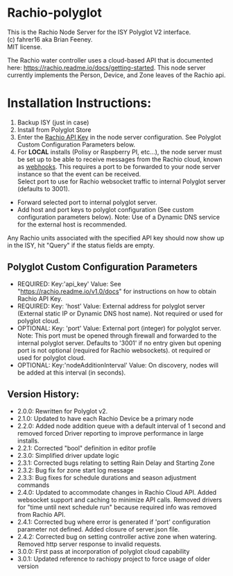 # Rachio-polyglot
This is the Rachio Node Server for the ISY Polyglot V2 interface.  
(c) fahrer16 aka Brian Feeney.  
MIT license. 

The Rachio water controller uses a cloud-based API that is documented here: https://rachio.readme.io/docs/getting-started.
This node server currently implements the Person, Device, and Zone leaves of the Rachio api.


# Installation Instructions:
1. Backup ISY (just in case)
2. Install from Polyglot Store
3. Enter the [Rachio API Key](https://rachio.readme.io/v1.0/docs) in the node server configuration.  See Polyglot Custom Configuration Parameters below.
4. For **LOCAL** installs (Polisy or Raspberry PI, etc...), the node server must be set up to be able to receive messages from the Rachio cloud, known as [webhooks](https://support.rachio.com/hc/en-us/articles/115010542108-Public-API-documentation#:~:text=Rachio%27s%20public%20API%20has%20rate%20limiting%20in%20order,explore%20a%20non-polling%20method%2C%20we%20do%20support%20webhooks).  This requires a port to be forwarded to your node server instance so that the event can be received.  
   Select port to use for Rachio websocket traffic to internal Polyglot server (defaults to 3001).  
  * Forward selected port to internal polyglot server.  
  * Add host and port keys to polyglot configuration (See custom configuration parameters below).  Note: Use of a Dynamic DNS service for the external host is recommended.

Any Rachio units associated with the specified API key should now show up in the ISY, hit "Query" if the status fields are empty.  

## Polyglot Custom Configuration Parameters
* REQUIRED: Key:'api_key' Value: See "https://rachio.readme.io/v1.0/docs" for instructions on how to obtain Rachio API Key.
* REQUIRED: Key: 'host' Value: External address for polyglot server (External static IP or Dynamic DNS host name).  Not required or used for polyglot cloud.
* OPTIONAL: Key: 'port' Value: External port (integer) for polyglot server.  Note: This port must be opened through firewall and forwarded to the internal polyglot server.  Defaults to '3001' if no entry given but opening port is not optional (required for Rachio websockets).  ot required or used for polyglot cloud.
* OPTIONAL: Key:'nodeAdditionInterval' Value: On discovery, nodes will be added at this interval (in seconds).
 
## Version History:
* 2.0.0: Rewritten for Polyglot v2.
* 2.1.0: Updated to have each Rachio Device be a primary node
* 2.2.0: Added node addition queue with a default interval of 1 second and removed forced Driver reporting to improve performance in large installs.
* 2.2.1: Corrected "bool" definition in editor profile
* 2.3.0: Simplified driver update logic
* 2.3.1: Corrected bugs relating to setting Rain Delay and Starting Zone
* 2.3.2: Bug fix for zone start log message
* 2.3.3: Bug fixes for schedule durations and season adjustment commands
* 2.4.0: Updated to accommodate changes in Rachio Cloud API.  Added websocket support and caching to minimize API calls.  Removed drivers for "time until next schedule run" because required info was removed from Rachio API.
* 2.4.1: Corrected bug where error is generated if 'port' configuration parameter not defined.  Added closure of server.json file.
* 2.4.2: Corrected bug on setting controller active zone when watering.  Removed http server response to invalid requests.
* 3.0.0: First pass at incorporation of polyglot cloud capability
* 3.0.1: Updated reference to rachiopy project to force usage of older version
